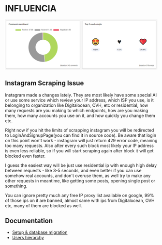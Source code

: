 # INFLUENCIA

![Influencia sentiments analytics](/docs/screenshots/influencia_sentiments_and_emojis.png)

## Instagram Scraping Issue

Instagram made a changes lately. They are most likely have some special AI or use some service which review your IP address, which ISP you use, is it belonging to organization like Digitalocean, OVH, etc or residential, how many requests are you making to which endpoints, how are you making them, how many accounts you use on it, and how quickly you change them etc.

Right now if you hit the limits of scrapping instagram you will be redirected to LoginAndSignupPage(you can find it in source code). Be aware that login on this point won't work - instagram will just return 429 error code, meaning too many requests. Also after every such block most likely your IP address is even less reliable, so if you will start scraping again after block it will get blocked even faster.

I guess the easiest way will be just use residential ip with enough high delay between requests - like 3-5 seconds, and even better if you can use somehow real accounts, and don't overuse them, as well try to make any other requests in meantime, like getting some posts, opening single post or something.

You can ignore pretty much any free IP proxy list available on google, 99% of those ips on it are banned, almost same with ips from Digitalocean, OVH etc, many of them are blocked as well.

## Documentation
* [Setup & database migration](/docs/setup.md)
* [Users hierarchy](/docs/users_hierarchy.md)